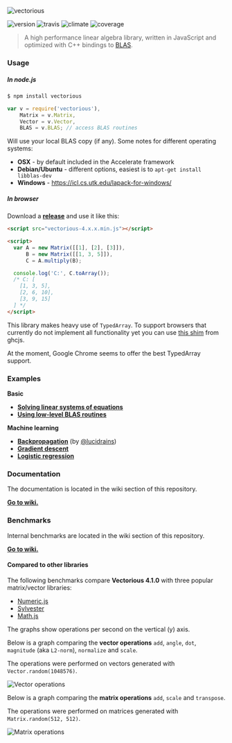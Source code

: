 ![vectorious](https://github.com/mateogianolio/vectorious/raw/master/logo.gif)

![version](https://img.shields.io/npm/v/vectorious.svg?style=flat&label=version) ![travis](https://img.shields.io/travis/mateogianolio/vectorious.svg?style=flat)
![climate](https://img.shields.io/codeclimate/github/mateogianolio/vectorious.svg?style=flat&label=climate) ![coverage](https://img.shields.io/codeclimate/coverage/github/mateogianolio/vectorious.svg?style=flat&label=coverage)

> A high performance linear algebra library, written in JavaScript and optimized with C++ bindings to [BLAS](http://www.netlib.org/blas/).

### Usage

##### In node.js

```bash
$ npm install vectorious
```

```javascript
var v = require('vectorious'),
    Matrix = v.Matrix,
    Vector = v.Vector,
    BLAS = v.BLAS; // access BLAS routines
```

Will use your local BLAS copy (if any). Some notes for different operating systems:

* **OSX** - by default included in the Accelerate framework
* **Debian/Ubuntu** - different options, easiest is to `apt-get install libblas-dev`
* **Windows** - https://icl.cs.utk.edu/lapack-for-windows/

##### In browser

Download a [**release**](https://github.com/mateogianolio/vectorious/releases) and use it like this:

```html
<script src="vectorious-4.x.x.min.js"></script>
```

```html
<script>
  var A = new Matrix([[1], [2], [3]]),
      B = new Matrix([[1, 3, 5]]),
      C = A.multiply(B);

  console.log('C:', C.toArray());
  /* C: [
    [1, 3, 5],
    [2, 6, 10],
    [3, 9, 15]
  ] */
</script>
```

This library makes heavy use of `TypedArray`. To support browsers that currently do not implement all functionality yet you can use [this shim](https://github.com/ghcjs/shims/blob/master/lib/typedarray/typedarray.js) from ghcjs.

At the moment, Google Chrome seems to offer the best TypedArray support.

### Examples

**Basic**

* [**Solving linear systems of equations**](https://github.com/mateogianolio/vectorious/tree/master/examples/solve.js)
* [**Using low-level BLAS routines**](https://github.com/mateogianolio/vectorious/tree/master/examples/blas.js)

**Machine learning**
* [**Backpropagation**](https://github.com/mateogianolio/vectorious/tree/master/examples/neural-network.js) (by [@lucidrains](https://github.com/lucidrains))
* [**Gradient descent**](https://github.com/mateogianolio/vectorious/tree/master/examples/gradient-descent.js)
* [**Logistic regression**](https://github.com/mateogianolio/vectorious/tree/master/examples/logistic-regression.js)

### Documentation

The documentation is located in the wiki section of this repository.

[**Go to wiki.**](https://github.com/mateogianolio/vectorious/wiki)

### Benchmarks

Internal benchmarks are located in the wiki section of this repository.

[**Go to wiki.**](https://github.com/mateogianolio/vectorious/wiki)

#### Compared to other libraries

The following benchmarks compare **Vectorious 4.1.0** with three popular matrix/vector libraries:

* [Numeric.js](http://www.numericjs.com)
* [Sylvester](http://sylvester.jcoglan.com)
* [Math.js](http://mathjs.org)

The graphs show operations per second on the vertical (y) axis.

Below is a graph comparing the **vector operations** `add`, `angle`, `dot`, `magnitude` (aka `L2-norm`), `normalize` and `scale`.

The operations were performed on vectors generated with `Vector.random(1048576)`.

![Vector operations](https://github.com/mateogianolio/vectorious/raw/master/benchmarks/vector_ops.png)

Below is a graph comparing the **matrix operations** `add`, `scale` and `transpose`.

The operations were performed on matrices generated with `Matrix.random(512, 512)`.

![Matrix operations](https://github.com/mateogianolio/vectorious/raw/master/benchmarks/matrix_ops.png)

